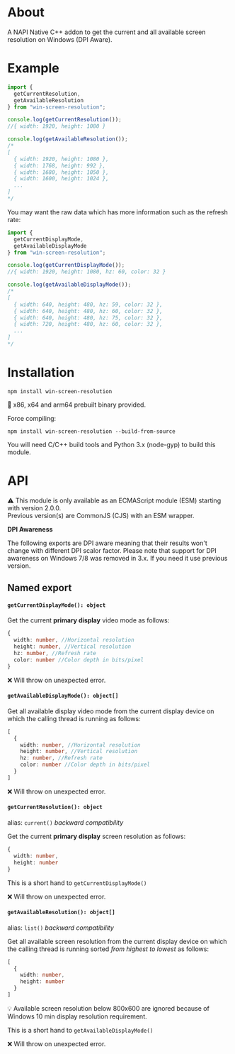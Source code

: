 About
=====

A NAPI Native C++ addon to get the current and all available screen resolution on Windows (DPI Aware).

Example
=======

```js
import { 
  getCurrentResolution, 
  getAvailableResolution 
} from "win-screen-resolution";

console.log(getCurrentResolution()); 
//{ width: 1920, height: 1080 }

console.log(getAvailableResolution());
/*
[
  { width: 1920, height: 1080 },
  { width: 1768, height: 992 },
  { width: 1680, height: 1050 },
  { width: 1600, height: 1024 },
  ...
]
*/
```

You may want the raw data which has more information such as the refresh rate:

```js
import { 
  getCurrentDisplayMode, 
  getAvailableDisplayMode 
} from "win-screen-resolution";

console.log(getCurrentDisplayMode()); 
//{ width: 1920, height: 1080, hz: 60, color: 32 }

console.log(getAvailableDisplayMode());
/*
[
  { width: 640, height: 480, hz: 59, color: 32 },
  { width: 640, height: 480, hz: 60, color: 32 },
  { width: 640, height: 480, hz: 75, color: 32 },
  { width: 720, height: 480, hz: 60, color: 32 },
  ...
]
*/

```

Installation
============

```
npm install win-screen-resolution
```

🚀 x86, x64 and arm64 prebuilt binary provided.

Force compiling:
```
npm install win-screen-resolution --build-from-source
```

You will need C/C++ build tools and Python 3.x (node-gyp) to build this module.

API
===

⚠️ This module is only available as an ECMAScript module (ESM) starting with version 2.0.0.<br />
Previous version(s) are CommonJS (CJS) with an ESM wrapper.

**DPI Awareness**

The following exports are DPI aware meaning that their results won't change with different DPI scalor factor.
Please note that support for DPI awareness on Windows 7/8 was removed in 3.x. If you need it use previous version.

## Named export

#### `getCurrentDisplayMode(): object`

Get the current **primary display** video mode as follows:

```ts
{
  width: number, //Horizontal resolution
  height: number, //Vertical resolution
  hz: number, //Refresh rate
  color: number //Color depth in bits/pixel
}
```

❌ Will throw on unexpected error.

#### `getAvailableDisplayMode(): object[]`

Get all available display video mode from the current display device on which the calling thread is running as follows: 

```ts
[
  {
    width: number, //Horizontal resolution
    height: number, //Vertical resolution
    hz: number, //Refresh rate
    color: number //Color depth in bits/pixel
  }
]
```

❌ Will throw on unexpected error.

#### `getCurrentResolution(): object`

alias: `current()` _backward compatibility_

Get the current **primary display** screen resolution as follows:

```ts
{
  width: number,
  height: number
}
```

This is a short hand to `getCurrentDisplayMode()`

❌ Will throw on unexpected error.

#### `getAvailableResolution(): object[]`

alias: `list()` _backward compatibility_

Get all available screen resolution from the current display device on which the calling thread is running sorted _from highest to lowest_ as follows:

```ts
[
  {
    width: number,
    height: number
  }
]
```

💡 Available screen resolution below 800x600 are ignored because of Windows 10 min display resolution requirement.

This is a short hand to `getAvailableDisplayMode()`

❌ Will throw on unexpected error.